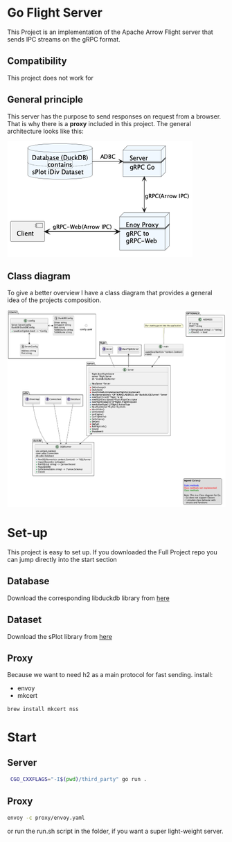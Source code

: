 # Go Flight Server
This Project is an implementation of the Apache Arrow
Flight server that sends IPC streams on the gRPC format.

## Compatibility
This project does not work for 

## General principle
This server has the purpose to send responses on request from a
browser. That is why there is a **proxy** included in this
project. The general architecture looks like this:

![oops there should be a diagram here. Take a look in the public folder and search for: Go-Flight-Server-Overview](public/Go-Flight-Server-Overview.png)

## Class diagram
To give a better overview I have a class diagram that
provides a general idea of the projects composition.

![oops there should be a diagram here.Take a look in the public folder and search for: Go-Flight-Server](public/Go-Flight-Server.png)

# Set-up
This project is easy to set up. If you downloaded the Full Project repo
you can jump directly into the start section
## Database
Download the corresponding libduckdb library from [here](https://github.com/duckdb/duckdb/releases)
## Dataset
Download the sPlot library from [here]()

## Proxy
Because we want to need h2 as a main protocol for fast sending.
install:
- envoy
- mkcert
```bash
brew install mkcert nss
```



# Start
## Server
````bash
 CGO_CXXFLAGS="-I$(pwd)/third_party" go run .
````

## Proxy
```bash
envoy -c proxy/envoy.yaml
```
or run the run.sh script in the folder, if you want a super light-weight server.
